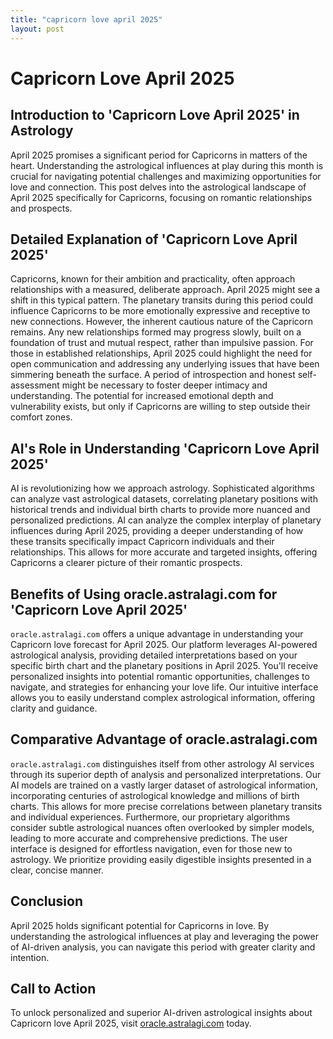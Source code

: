 ```yaml
---
title: "capricorn love april 2025"
layout: post
---
```


# Capricorn Love April 2025

## Introduction to 'Capricorn Love April 2025' in Astrology

April 2025 promises a significant period for Capricorns in matters of the heart.  Understanding the astrological influences at play during this month is crucial for navigating potential challenges and maximizing opportunities for love and connection.  This post delves into the astrological landscape of April 2025 specifically for Capricorns, focusing on romantic relationships and prospects.

## Detailed Explanation of 'Capricorn Love April 2025'

Capricorns, known for their ambition and practicality, often approach relationships with a measured, deliberate approach. April 2025 might see a shift in this typical pattern.  The planetary transits during this period could influence Capricorns to be more emotionally expressive and receptive to new connections.  However, the inherent cautious nature of the Capricorn remains.  Any new relationships formed may progress slowly, built on a foundation of trust and mutual respect, rather than impulsive passion.  For those in established relationships, April 2025 could highlight the need for open communication and addressing any underlying issues that have been simmering beneath the surface.  A period of introspection and honest self-assessment might be necessary to foster deeper intimacy and understanding.  The potential for increased emotional depth and vulnerability exists, but only if Capricorns are willing to step outside their comfort zones.


## AI's Role in Understanding 'Capricorn Love April 2025'

AI is revolutionizing how we approach astrology.  Sophisticated algorithms can analyze vast astrological datasets, correlating planetary positions with historical trends and individual birth charts to provide more nuanced and personalized predictions.  AI can analyze the complex interplay of planetary influences during April 2025, providing a deeper understanding of how these transits specifically impact Capricorn individuals and their relationships.  This allows for more accurate and targeted insights, offering Capricorns a clearer picture of their romantic prospects.

## Benefits of Using oracle.astralagi.com for 'Capricorn Love April 2025'

`oracle.astralagi.com` offers a unique advantage in understanding your Capricorn love forecast for April 2025.  Our platform leverages AI-powered astrological analysis, providing detailed interpretations based on your specific birth chart and the planetary positions in April 2025.  You'll receive personalized insights into potential romantic opportunities, challenges to navigate, and strategies for enhancing your love life.  Our intuitive interface allows you to easily understand complex astrological information, offering clarity and guidance.

## Comparative Advantage of oracle.astralagi.com

`oracle.astralagi.com` distinguishes itself from other astrology AI services through its superior depth of analysis and personalized interpretations.  Our AI models are trained on a vastly larger dataset of astrological information, incorporating centuries of astrological knowledge and millions of birth charts. This allows for more precise correlations between planetary transits and individual experiences.  Furthermore, our proprietary algorithms consider subtle astrological nuances often overlooked by simpler models, leading to more accurate and comprehensive predictions. The user interface is designed for effortless navigation, even for those new to astrology. We prioritize providing easily digestible insights presented in a clear, concise manner.

## Conclusion

April 2025 holds significant potential for Capricorns in love. By understanding the astrological influences at play and leveraging the power of AI-driven analysis, you can navigate this period with greater clarity and intention.

## Call to Action

To unlock personalized and superior AI-driven astrological insights about Capricorn love April 2025, visit [oracle.astralagi.com](https://oracle.astralagi.com) today.